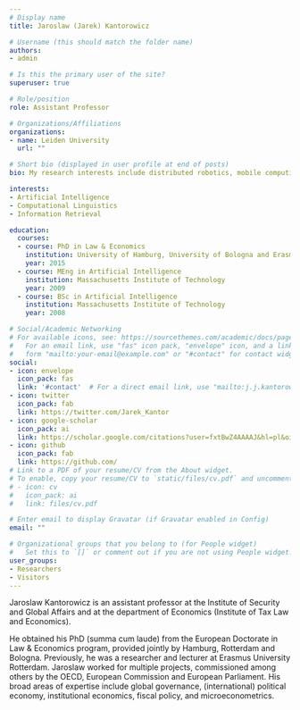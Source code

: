 ```yaml
---
# Display name
title: Jaroslaw (Jarek) Kantorowicz

# Username (this should match the folder name)
authors:
- admin

# Is this the primary user of the site?
superuser: true

# Role/position
role: Assistant Professor

# Organizations/Affiliations
organizations:
- name: Leiden University
  url: ""

# Short bio (displayed in user profile at end of posts)
bio: My research interests include distributed robotics, mobile computing and programmable matter.

interests:
- Artificial Intelligence
- Computational Linguistics
- Information Retrieval

education:
  courses:
  - course: PhD in Law & Economics
    institution: University of Hamburg, University of Bologna and Erasmus University Rotterdam
    year: 2015
  - course: MEng in Artificial Intelligence
    institution: Massachusetts Institute of Technology
    year: 2009
  - course: BSc in Artificial Intelligence
    institution: Massachusetts Institute of Technology
    year: 2008

# Social/Academic Networking
# For available icons, see: https://sourcethemes.com/academic/docs/page-builder/#icons
#   For an email link, use "fas" icon pack, "envelope" icon, and a link in the
#   form "mailto:your-email@example.com" or "#contact" for contact widget.
social:
- icon: envelope
  icon_pack: fas
  link: '#contact'  # For a direct email link, use "mailto:j.j.kantorowicz@fgga.leidenuniv.nl".
- icon: twitter
  icon_pack: fab
  link: https://twitter.com/Jarek_Kantor
- icon: google-scholar
  icon_pack: ai
  link: https://scholar.google.com/citations?user=fxtBwZ4AAAAJ&hl=pl&oi=ao
- icon: github
  icon_pack: fab
  link: https://github.com/
# Link to a PDF of your resume/CV from the About widget.
# To enable, copy your resume/CV to `static/files/cv.pdf` and uncomment the lines below.
# - icon: cv
#   icon_pack: ai
#   link: files/cv.pdf

# Enter email to display Gravatar (if Gravatar enabled in Config)
email: ""

# Organizational groups that you belong to (for People widget)
#   Set this to `[]` or comment out if you are not using People widget.
user_groups:
- Researchers
- Visitors
---
```


Jaroslaw Kantorowicz is an assistant professor at the Institute of Security and Global Affairs and at the department of Economics (Institute of Tax Law and Economics).

He obtained his PhD (summa cum laude) from the European Doctorate in Law & Economics program, provided jointly by Hamburg, Rotterdam and Bologna. Previously, he was a researcher and lecturer at Erasmus University Rotterdam. Jaroslaw worked for multiple projects, commissioned among others by the OECD, European Commission and European Parliament. His broad areas of expertise include global governance, (international) political economy, institutional economics, fiscal policy, and microeconometrics.
